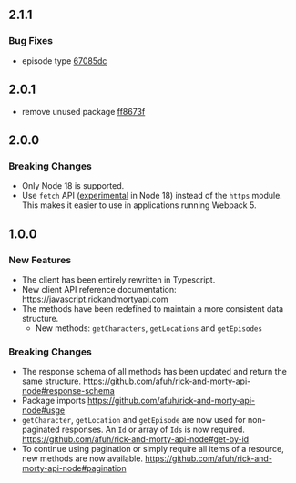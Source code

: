 ## 2.1.1

### Bug Fixes
- episode type [67085dc](https://github.com/afuh/rick-and-morty-api-node/commit/67085dc17943b7bd1bd59209d30ddc67c5c9df47)

## 2.0.1

- remove unused package [ff8673f](https://github.com/afuh/rick-and-morty-api-node/commit/ff8673f5f9359a30154950f72425ace9e1102dff)

## 2.0.0

### Breaking Changes
- Only Node 18 is supported.
- Use `fetch` API ([experimental](https://nodejs.org/en/blog/announcements/v18-release-announce/#fetch-experimental) in Node 18) instead of the `https` module. This makes it easier to use in applications running Webpack 5.

## 1.0.0 

### New Features
- The client has been entirely rewritten in Typescript. 
- New client API reference documentation: https://javascript.rickandmortyapi.com
- The methods have been redefined to maintain a more consistent data structure.
  - New methods: `getCharacters`, `getLocations` and `getEpisodes`

### Breaking Changes
- The response schema of all methods has been updated and return the same structure. https://github.com/afuh/rick-and-morty-api-node#response-schema
- Package imports https://github.com/afuh/rick-and-morty-api-node#usge
- `getCharacter`, `getLocation` and `getEpisode` are now used for non-paginated responses. An `Id` or array of `Ids` is now required. https://github.com/afuh/rick-and-morty-api-node#get-by-id 
- To continue using pagination or simply require all items of a resource, new methods are now available. https://github.com/afuh/rick-and-morty-api-node#pagination